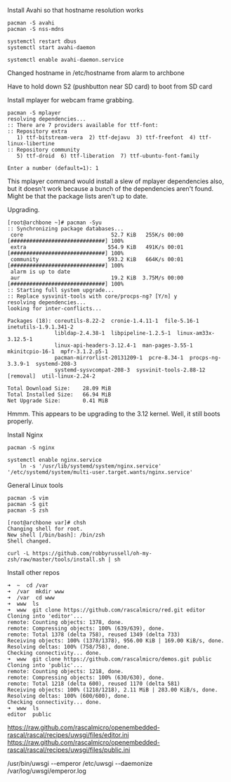 Install Avahi so that hostname resolution works

    pacman -S avahi
    pacman -S nss-mdns

    systemctl restart dbus
    systemctl start avahi-daemon
    
    systemctl enable avahi-daemon.service

Changed hostname in /etc/hostname from alarm to archbone

Have to hold down S2 (pushbutton near SD card) to boot from SD card

Install mplayer for webcam frame grabbing.

    pacman -S mplayer
    resolving dependencies...
    :: There are 7 providers available for ttf-font:
    :: Repository extra
       1) ttf-bitstream-vera  2) ttf-dejavu  3) ttf-freefont  4) ttf-linux-libertine
    :: Repository community
       5) ttf-droid  6) ttf-liberation  7) ttf-ubuntu-font-family
    
    Enter a number (default=1): 1

This mplayer command would install a slew of mplayer dependencies also, but it doesn't work because a bunch of the dependencies aren't found. Might be that the package lists aren't up to date.

Upgrading.

    [root@archbone ~]# pacman -Syu
    :: Synchronizing package databases...
     core                            52.7 KiB   255K/s 00:00 [##############################] 100%
     extra                          554.9 KiB   491K/s 00:01 [##############################] 100%
     community                      593.2 KiB   664K/s 00:01 [##############################] 100%
     alarm is up to date
     aur                             19.2 KiB  3.75M/s 00:00 [##############################] 100%
    :: Starting full system upgrade...
    :: Replace sysvinit-tools with core/procps-ng? [Y/n] y
    resolving dependencies...
    looking for inter-conflicts...
    
    Packages (18): coreutils-8.22-2  cronie-1.4.11-1  file-5.16-1  inetutils-1.9.1.341-2
                   libldap-2.4.38-1  libpipeline-1.2.5-1  linux-am33x-3.12.5-1
                   linux-api-headers-3.12.4-1  man-pages-3.55-1  mkinitcpio-16-1  mpfr-3.1.2.p5-1
                   pacman-mirrorlist-20131209-1  pcre-8.34-1  procps-ng-3.3.9-1  systemd-208-3
                   systemd-sysvcompat-208-3  sysvinit-tools-2.88-12 [removal]  util-linux-2.24-2
    
    Total Download Size:    28.09 MiB
    Total Installed Size:   66.94 MiB
    Net Upgrade Size:       0.41 MiB

Hmmm. This appears to be upgrading to the 3.12 kernel. Well, it still boots properly.

Install Nginx

    pacman -S nginx

    systemctl enable nginx.service
        ln -s '/usr/lib/systemd/system/nginx.service' '/etc/systemd/system/multi-user.target.wants/nginx.service'

General Linux tools

    pacman -S vim
    pacman -S git
    pacman -S zsh

    [root@archbone var]# chsh
    Changing shell for root.
    New shell [/bin/bash]: /bin/zsh
    Shell changed.

    curl -L https://github.com/robbyrussell/oh-my-zsh/raw/master/tools/install.sh | sh

Install other repos

    ➜  ~  cd /var
    ➜  /var  mkdir www
    ➜  /var  cd www
    ➜  www  ls
    ➜  www  git clone https://github.com/rascalmicro/red.git editor
    Cloning into 'editor'...
    remote: Counting objects: 1378, done.
    remote: Compressing objects: 100% (639/639), done.
    remote: Total 1378 (delta 758), reused 1349 (delta 733)
    Receiving objects: 100% (1378/1378), 956.00 KiB | 169.00 KiB/s, done.
    Resolving deltas: 100% (758/758), done.
    Checking connectivity... done.
    ➜  www  git clone https://github.com/rascalmicro/demos.git public
    Cloning into 'public'...
    remote: Counting objects: 1218, done.
    remote: Compressing objects: 100% (630/630), done.
    remote: Total 1218 (delta 600), reused 1170 (delta 581)
    Receiving objects: 100% (1218/1218), 2.11 MiB | 283.00 KiB/s, done.
    Resolving deltas: 100% (600/600), done.
    Checking connectivity... done.
    ➜  www  ls
    editor  public

https://raw.github.com/rascalmicro/openembedded-rascal/rascal/recipes/uwsgi/files/editor.ini
https://raw.github.com/rascalmicro/openembedded-rascal/rascal/recipes/uwsgi/files/public.ini

/usr/bin/uwsgi --emperor /etc/uwsgi --daemonize /var/log/uwsgi/emperor.log
